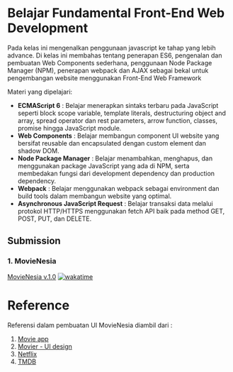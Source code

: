 # Belajar Fundamental Front-End Web Development

Pada kelas ini mengenalkan penggunaan javascript ke tahap yang lebih advance. Di kelas ini membahas tentang penerapan ES6, pengenalan dan pembuatan Web Components sederhana, penggunaan Node Package Manager (NPM), penerapan webpack dan AJAX sebagai bekal untuk pengembangan website menggunakan Front-End Web Framework

Materi yang dipelajari:

-   **ECMAScript 6** : Belajar menerapkan sintaks terbaru pada JavaScript seperti block scope variable, template literals, destructuring object and array, spread operator dan rest parameters, arrow function, classes, promise hingga JavaScript module.
-   **Web Components** : Belajar membangun component UI website yang bersifat reusable dan encapsulated dengan custom element dan shadow DOM.
-   **Node Package Manager** : Belajar menambahkan, menghapus, dan menggunakan package JavaScript yang ada di NPM, serta membedakan fungsi dari development dependency dan production dependency.
-   **Webpack** : Belajar menggunakan webpack sebagai environment dan build tools dalam membangun website yang optimal.
-   **Asynchronous JavaScript Request** : Belajar transaksi data melalui protokol HTTP/HTTPS menggunakan fetch API baik pada method GET, POST, PUT, dan DELETE.

## Submission

### 1. MovieNesia

[MovieNesia v.1.0](https://cperdiansyah.github.io/Dicoding-Front-End-Web-Developer/belajar-fundamental-front-end-web-development/v.1.0/dist/) [![wakatime](https://wakatime.com/badge/github/cperdiansyah/Dicoding-Front-End-Web-Developer.svg)](https://wakatime.com/badge/github/cperdiansyah/Dicoding-Front-End-Web-Developer)

# Reference

Referensi dalam pembuatan UI MovieNesia diambil dari :

1. [Movie app](https://www.figma.com/community/file/970595453636409922/Movie-app)
2. [Movier - UI design](https://www.figma.com/community/file/979669623099996040/Movier---UI-design)
3. [Netflix](https://www.netflix.com/id/)
4. [TMDB](https://www.themoviedb.org/)
